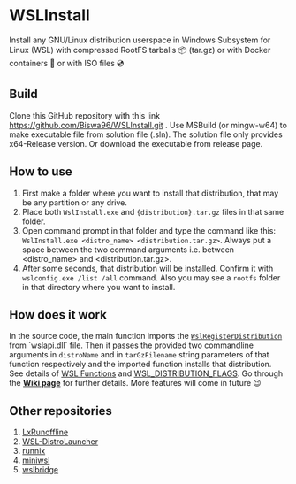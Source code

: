 # WSLInstall
Install any GNU/Linux distribution userspace in Windows Subsystem for Linux (WSL) with compressed RootFS tarballs :package: (tar.gz) or with Docker containers :whale: or with ISO files :cd: 

## Build

Clone this GitHub repository with this link https://github.com/Biswa96/WSLInstall.git . Use MSBuild (or mingw-w64) to make executable file from solution file (.sln). The solution file only provides x64-Release version. Or download the executable from release page.

## How to use

1. First make a folder where you want to install that distribution, that may be any partition or any drive. 
2. Place both `WslInstall.exe` and `{distribution}.tar.gz` files in that same folder. 
3. Open command prompt in that folder and type the command like this: `WslInstall.exe <distro_name> <distribution.tar.gz>`. Always put a space between the two command arguments i.e. between <distro_name> and <distribution.tar.gz>. 
4. After some seconds, that distribution will be installed. Confirm it with `wslconfig.exe /list /all` command. Also you may see a `rootfs` folder in that directory where you want to install.

## How does it work

In the source code, the main function imports the [`WslRegisterDistribution`](https://msdn.microsoft.com/en-us/library/windows/desktop/mt826870(v=vs.85).aspx) from `wslapi.dll` file. Then it passes the provided two commandline arguments in `distroName` and in `tarGzFilename` string parameters of that function respectively and the imported function installs that distribution. See details of [WSL Functions](https://msdn.microsoft.com/en-us/library/windows/desktop/mt826874(v=vs.85).aspx) and [WSL_DISTRIBUTION_FLAGS](https://msdn.microsoft.com/en-us/library/windows/desktop/mt826872(v=vs.85).aspx). Go through the [**Wiki page**](https://github.com/Biswa96/WSLInstall/wiki) for further details. More features will come in future :wink: 

## Other repositories
1. [LxRunoffline](https://github.com/DDoSolitary/LxRunOffline.git)
2. [WSL-DistroLauncher](https://github.com/yuk7/WSL-DistroLauncher.git)
3. [runnix](https://github.com/npyl/runnix.git)
4. [miniwsl](https://github.com/0xbadfca11/miniwsl.git)
5. [wslbridge](https://github.com/rprichard/wslbridge.git)

<!--END-26_Lines--!>
